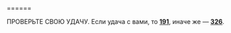 ======

ПРОВЕРЬТЕ СВОЮ УДАЧУ. Если удача с вами, то [**191**](#n_191), иначе же — [**326**](#n_326).

